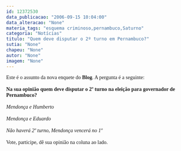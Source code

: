 ```yaml
---
id: 12372530
data_publicacao: "2006-09-15 10:04:00"
data_alteracao: "None"
materia_tags: "esquema criminoso,pernambuco,Saturno"
categoria: "Notícias"
titulo: "Quem deve disputar o 2º turno em Pernambuco?"
sutia: "None"
chapeu: "None"
autor: "None"
imagem: "None"
---
```

<p><P><FONT face=Verdana>Este é o assunto da nova enquete do <STRONG>Blog</STRONG>. A pergunta é a seguinte:<BR><BR><STRONG>Na sua opinião quem deve disputar o 2º turno na eleição para governador de Pernambuco?<BR></STRONG><BR><EM>Mendonça e Humberto<BR><BR>Mendonça e Eduardo<BR><BR>Não haverá 2º turno, Mendonça vencerá no 1º<BR></EM><BR>Vote, participe, dê sua opinião na coluna ao lado.</FONT></P> </p>
